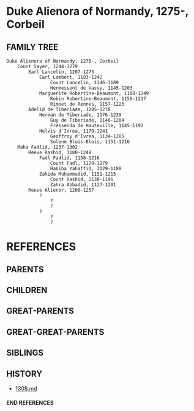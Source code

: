 # Duke Alienora of Normandy, 1275-, Corbeil

## FAMILY TREE
```
Duke Alienora of Normandy, 1275-, Corbeil
    Count Sayer, 1244-1279
        Earl Lancelin, 1207-1273
            Earl Lambert, 1183-1242
                Count Lancelin, 1146-1189
                Hermessent de Vassy, 1145-1203
            Marguerite Robertine-Beaumont, 1188-1249
                Robin Robertine-Beaumont, 1159-1217
                Rimoet de Rennes, 1157-1223
        Adelid de Tiberiade, 1205-1278
            Herman de Tiberiade, 1176-1239
                Guy de Tiberiade, 1146-1204
                Fressenda de Hauteville, 1145-1193
            Helvis d'Ivrea, 1179-1241
                Geoffroy d'Ivrea, 1134-1205
                Solene Blois-Blois, 1151-1216
    Maha Fadlid, 1237-1302
        Reeve Rashid, 1180-1248
            Fadl Fadlid, 1158-1216  
                Count Fadl, 1129-1179
                Habiba Yahaffid, 1129-1188
            Zahida Muhammadid, 1151-1215
                Count Rashid, 1130-1196
                Zahra Abbadid, 1127-1201
        Reeve Alienor, 1200-1257
            ?
                ?
                ?
            ?
                ?
                ?
```


# REFERENCES

## PARENTS 

## CHILDREN 

## GREAT-PARENTS 

## GREAT-GREAT-PARENTS 
## SIBLINGS

 
## HISTORY
* [1308.md](../h/1308.md)

#### END REFERENCES
